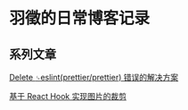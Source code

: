 # 羽徵的日常博客记录

## 系列文章

[Delete `␍`eslint(prettier/prettier) 错误的解决方案](https://github.com/yuzheng0917/blog/blob/main/eslint/delete-cr.md)

[基于 React Hook 实现图片的裁剪](https://github.com/yuzheng0917/blog/blob/main/canvas/picture-cropping.md)
